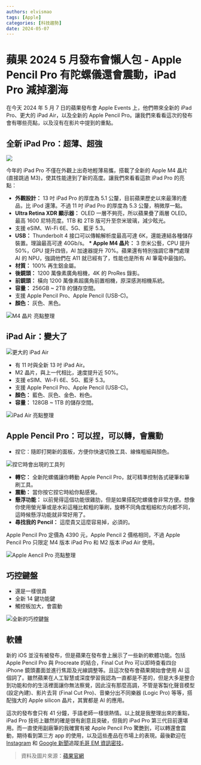 ```yaml
---
authors: elvismao
tags: [Apple]
categories: [科技趨勢]
date: 2024-05-07
---
```


# 蘋果 2024 5 月發布會懶人包 - Apple Pencil Pro 有陀螺儀還會震動，iPad Pro 減掉瀏海

在今天 2024 年 5 月 7 日的蘋果發布會 Apple Events 上，他們帶來全新的 iPad Pro、更大的 iPad Air，以及全新的 Apple Pencil Pro。讓我們來看看這次的發布會有哪些亮點，以及沒有在影片中提到的重點。

## 全新 iPad Pro：超薄、超強

![](look-pro.webp)

今年的 iPad Pro 不僅在外觀上出奇地輕薄易攜，搭載了全新的 Apple M4 晶片 (直接跳過 M3)，使其性能達到了新的高度。讓我們來看看這款 iPad Pro 的亮點：

- **外觀設計：** 13 吋 iPad Pro 的厚度為 5.1 公釐，目前蘋果歷史以來最薄的產品，比 iPod 還薄。不過 11 吋 iPad Pro 的厚度為 5.3 公釐，稍微厚一點。
- **Ultra Retina XDR 顯示器：** OLED 一層不夠亮，所以蘋果疊了兩層 OLED。最高 1600 尼特亮度。1TB 和 2TB 版可升至奈米玻璃，減少眩光。
- 支援 eSIM、Wi-Fi 6E、5G、藍牙 5.3。
- **USB：** Thunderbolt 4 接口可以傳輸解析度最高可達 6K，還能連結各種儲存裝置。理論最高可達 40Gb/s。 **\* Apple M4 晶片：** 3 奈米公藝，CPU 提升 50%，GPU 提升四倍，AI 加速器提升 70%。蘋果還有特別強調它專門處理 AI 的 NPU，強調他們在 A11 就已經有了，性能也是所有 AI 筆電中最強的。
- **材質：** 100% 再生鋁金屬。
- **後鏡頭：** 1200 萬像素廣角相機，4K 的 ProRes 錄影。
- **前鏡頭：** 橫向 1200 萬像素超廣角前置相機，原深感測相機系統。
- **容量：** 256GB ~ 2TB 的儲存空間。
- 支援 Apple Pencil Pro、Apple Pencil (USB-C)。
- **顏色：** 灰色、黑色。

![M4 晶片 亮點整理](m4.webp)

## iPad Air：變大了

![更大的 iPad Air](big-air.webp)

- 有 11 吋與全新 13 吋 iPad Air。
- M2 晶片，與上一代相比，速度提升近 50%。
- 支援 eSIM、Wi-Fi 6E、5G、藍牙 5.3。
- 支援 Apple Pencil Pro、Apple Pencil (USB-C)。
- **顏色：** 藍色、灰色、金色、粉色。
- **容量：** 128GB ~ 1TB 的儲存空間。

![iPad Air 亮點整理](air.webp)

## Apple Pencil Pro：可以捏，可以轉，會震動

- 捏它：隨即打開新的面板，方便你快速切換工具、線條粗細與顏色。

![捏它時會出現的工具列](pencil-menu.webp)

- **轉它：** 全新陀螺儀讓你轉動 Apple Pencil Pro，就可精準控制各式硬筆和筆刷工具。
- **震動：** 當你按它捏它時給你點感覺。
- **懸浮功能：** 以前覺得這個功能很雞肋，但是如果搭配陀螺儀會非常方便。想像你使用螢光筆或是水彩這種比較粗的筆刷，旋轉不同角度粗細和方向都不同，這時候懸浮功能就非常好用了。
- **尋找我的 Pencil：** 這麼貴又這麼容易掉，必須的。

Apple Pencil Pro 定價為 4390 元，Apple Pencil 2 價格相同，不過 Apple Pencil Pro 只限定 M4 版本 iPad Pro 和 M2 版本 iPad Air 使用。

![Apple Aencil Pro 亮點整理](pencil.webp)

## 巧控鍵盤

- 還是一樣很貴
- 全新 14 鍵功能鍵
- 觸控板加大，會震動

![全新的巧控鍵盤](magic_keyboard.webp)

## 軟體

新的 iOS 並沒有被發布，但是蘋果在發布會上展示了一些新的軟體功能。包括 Apple Pencil Pro 與 Procreate 的結合，Final Cut Pro 可以即時查看四台 iPhone 鏡頭畫面並進行焦距及光線調整等。且這次發布會蘋果開始會使用 AI 這個詞了。雖然蘋果在人工智慧或深度學習我認為一直都是不差的，但是大多是整合到功能和你的生活裡面讓你無法察覺，因此沒有那麼高調，不管是客製化聲音模型 (設定內建)、影片去背 (Final Cut Pro)、音樂分出不同樂器 (Logic Pro) 等等，搭配強大的 Apple silicon 晶片，其實都是 AI 的應用。

這次的發布會只有 41 分鐘，手語老師一樣很熱情。以上就是我整理出來的重點，iPad Pro 技術上雖然的確是很有創意且突破，但我的 iPad Pro 第三代目前還堪用。而一直使用副廠筆的我確實有被 Apple Pencil Pro 驚艷到，可以轉還會震動，期待看到第三方 app 的使用，以及這些產品在市場上的表現。最後歡迎在 [Instagram](https://www.instagram.com/emtech.cc) 和 [Google 新聞](https://news.google.com/publications/CAAqBwgKMKXLvgswsubVAw?ceid=TW:zh-Hant&oc=3)追蹤[毛哥 EM 資訊密技](https://emtech.cc/)。

> 資料及圖片來源：[蘋果官網](https://www.apple.com/tw/)
